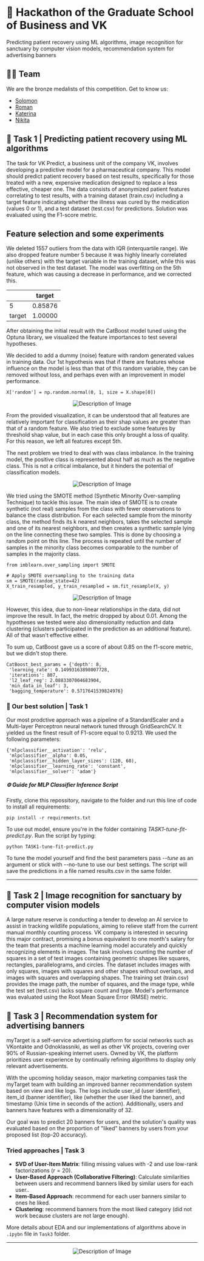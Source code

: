 # 🥉 Hackathon of the Graduate School of Business and VK   
Predicting patient recovery using ML algorithms, image recognition for sanctuary by computer vision models, recommendation system for advertising banners 

## 🦸‍♂️ Team
We are the bronze medalists of this competition. 
Get to know us:
- [Solomon](https://github.com/veidlink)
- [Roman](https://github.com/rtccreator)
- [Katerina](https://github.com/dekatrine)
- [Nikita](https://github.com/AnalyseOptimize)

## 🎯 Task 1 | Predicting patient recovery using ML algorithms


The task for VK Predict, a business unit of the company VK, involves developing a predictive model for a pharmaceutical company. This model should predict patient recovery based on test results, specifically for those treated with a new, expensive medication designed to replace a less effective, cheaper one. The data consists of anonymized patient features correlating to test results, with a training dataset (train.csv) including a target feature indicating whether the illness was cured by the medication (values 0 or 1), and a test dataset (test.csv) for predictions. Solution was evaluated using the F1-score metric.

## Feature selection and some experiments 


We deleted 1557 outliers from the data with IQR (interquartile range). We also dropped feature number 5 because it was highly linearly correlated (unlike others) with the target variable in the training dataset, while this was not observed in the test dataset. The model was overfitting on the 5th feature, which was causing a decrease in performance, and we corrected this.

|   | target |
|---|--------|
| 5 | 0.85876|
| target | 1.00000|

After obtaining the initial result with the CatBoost model tuned using the Optuna library, we visualized the feature importances to test several hypotheses. 

We decided to add a dummy (noise) feature with random generated values in training data. Our 1st hypothesis was that if there are features whose influence on the model is less than that of this random variable, they can be removed without loss, and perhaps even with an improvement in model performance.


```
X['random'] = np.random.normal(0, 1, size = X.shape[0])
```


<p align="center">
  <img src="https://github.com/veidlink/Hackathon-of-the-Graduate-School-of-Business-and-VK/assets/137414808/e0082d63-e0bd-49ff-b896-540c835801b7" alt="Description of Image">
</p>


From the provided visualization, it can be understood that all features are relatively important for classification as their shap values are greater than that of a random feature. We also tried to exclude some features by threshold shap value, but in each case this only brought a loss of quality. For this reason, we left all features except 5th. 

The next problem we tried to deal with was class imbalance. In the training model, the positive class is represented about half as much as the negative class. This is not a critical imbalance, but it hinders the potential of classification models.

<p align="center">
  <img src="https://github.com/veidlink/Hackathon-of-the-Graduate-School-of-Business-and-VK/assets/137414808/f0e53f2e-700f-4bd0-929c-53e2fe32f0d2" alt="Description of Image">
</p>

We tried using the SMOTE method (Synthetic Minority Over-sampling Technique) to tackle this issue. The main idea of SMOTE is to create synthetic (not real) samples from the class with fewer observations to balance the class distribution. For each selected sample from the minority class, the method finds its k nearest neighbors, takes the selected sample and one of its nearest neighbors, and then creates a synthetic sample lying on the line connecting these two samples. This is done by choosing a random point on this line. The process is repeated until the number of samples in the minority class becomes comparable to the number of samples in the majority class.

```
from imblearn.over_sampling import SMOTE

# Apply SMOTE oversampling to the training data
sm = SMOTE(random_state=42)
X_train_resampled, y_train_resampled = sm.fit_resample(X, y)
```


<p align="center">
  <img src="https://github.com/veidlink/Hackathon-of-the-Graduate-School-of-Business-and-VK/assets/137414808/47ce0bde-1a4b-4aac-bcf7-a786db99987c" alt="Description of Image">
</p>


However, this idea, due to non-linear relationships in the data, did not improve the result. In fact, the metric dropped by about 0.01. Among the hypotheses we tested were also dimensionality reduction and data clustering (clusters participated in the prediction as an additional feature). All of that wasn't effective either.


To sum up, CatBoost gave us a score of about 0.85 on the f1-score metric, but we didn't stop there.

```
CatBoost_best_params = {'depth': 8,
 'learning_rate': 0.14993163898007728,
 'iterations': 807,
 'l2_leaf_reg': 2.0883307004683904,
 'min_data_in_leaf': 3,
 'bagging_temperature': 0.5717641539824976}
```

### 📝 Our best solution | Task 1

Our most prodctive approach was a pipeline of a StandardScaler and a Multi-layer Perceptron neural network tuned through GridSearchCV. It yielded us the finest result of F1-score equal to 0.9213. 
We used the following parameters:

```
{'mlpclassifier__activation': 'relu',
 'mlpclassifier__alpha': 0.05,
 'mlpclassifier__hidden_layer_sizes': (120, 60),
 'mlpclassifier__learning_rate': 'constant',
 'mlpclassifier__solver': 'adam'}
```

##### ⚙️  Guide for MLP Classifier Inference Script

Firstly, clone this repossitory, navigate to the folder and run this line of code to install all requirements:


```
pip install -r requirements.txt
```

To use out model, ensure you're in the folder containing *TASK1-tune-fit-predict.py*. Run the script by typing:

```
python TASK1-tune-fit-predict.py
``` 


To tune the model yourself and find the best parameters pass _--tune_ as an argument or stick with --no-tune to use our best settings. The script will save the predictions in a file named results.csv in the same folder.

---


## 🎯 Task 2 | Image recognition for sanctuary by computer vision models

A large nature reserve is conducting a tender to develop an AI service to assist in tracking wildlife populations, aiming to relieve staff from the current manual monthly counting process. VK company is interested in securing this major contract, promising a bonus equivalent to one month's salary for the team that presents a machine learning model accurately and quickly recognizing elements in images. The task involves counting the number of squares in a set of test images containing geometric shapes like squares, rectangles, parallelograms, and circles. The dataset includes images with only squares, images with squares and other shapes without overlaps, and images with squares and overlapping shapes. The training set (train.csv) provides the image path, the number of squares, and the image type, while the test set (test.csv) lacks square count and type. Model's performance was evaluated using the Root Mean Square Error (RMSE) metric.

## 🎯 Task 3 | Recommendation system for advertising banners

myTarget is a self-service advertising platform for social networks such as VKontakte and Odnoklassniki, as well as other VK projects, covering over 90% of Russian-speaking internet users. Owned by VK, the platform prioritizes user experience by continually refining algorithms to display only relevant advertisements.

With the upcoming holiday season, major marketing companies task the myTarget team with building an improved banner recommendation system based on view and like logs. The logs include user_id (user identifier), item_id (banner identifier), like (whether the user liked the banner), and timestamp (Unix time in seconds of the action). Additionally, users and banners have features with a dimensionality of 32.

Our goal was to predict 20 banners for users, and the solution's quality was evaluated based on the proportion of "liked" banners by users from your proposed list (top-20 accuracy).

### Tried approaches | Task 3

- **SVD of User-Item Matrix**: filling missing values with -2 and use low-rank factorizations ($r = 20$). 
- **User-Based Approach (Collaborative Filtering)**: Calculate similarities between users and recommend banners liked by similar users for each user..
- **Item-Based Approach**: recommend for each user banners similar to ones he liked.
- **Clustering**: recommend banners from the most liked category (did not work because clusters are not large enough).

More details about EDA and our implementations of algorithms above in `.ipybn` file in `Task3` folder.

---

<p align="center">
  <img src="https://github.com/veidlink/Hackathon-of-the-Graduate-School-of-Business-and-VK/assets/137414808/077b38da-ed84-47b2-ba16-5fa8f2ad3211" alt="Description of Image">
</p>
